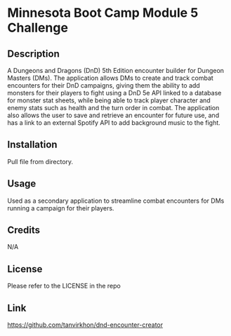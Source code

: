 # Minnesota Boot Camp Module 5 Challenge

## Description

A Dungeons and Dragons (DnD) 5th Edition encounter builder for Dungeon Masters (DMs). The application allows DMs to create and track combat encounters for their DnD campaigns, giving them the ability to add monsters for their players to fight using a DnD 5e API linked to a database for monster stat sheets, while being able to track player character and enemy stats such as health and the turn order in combat. The application also allows the user to save and retrieve an encounter for future use, and has a link to an external Spotify API to add background music to the fight.

## Installation

Pull file from directory.

## Usage

Used as a secondary application to streamline combat encounters for DMs running a campaign for their players.

## Credits

N/A

## License

Please refer to the LICENSE in the repo

## Link

https://github.com/tanvirkhon/dnd-encounter-creator

